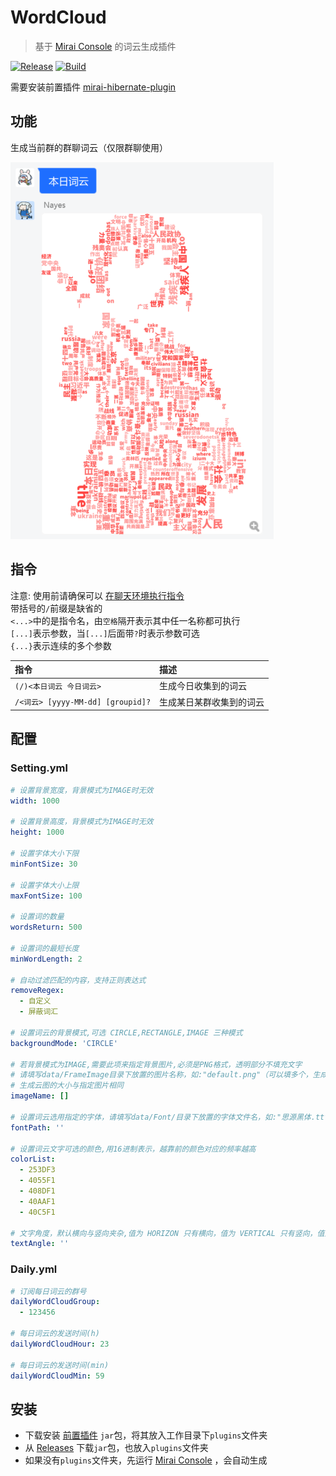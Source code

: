 # WordCloud

> 基于 [Mirai Console](https://github.com/mamoe/mirai-console) 的词云生成插件

[![Release](https://img.shields.io/github/v/release/Echoosx/WordCloud)](https://github.com/Echoosx/WordCloud/releases)
[![Build](https://github.com/Echoosx/WordCloud/workflows/Java%20CI%20with%20Gradle/badge.svg?branch=master)](https://github.com/Echoosx/WordCloud/actions/workflows/gradle.yml)

需要安装前置插件 [mirai-hibernate-plugin](https://github.com/cssxsh/mirai-hibernate-plugin)

## 功能
生成当前群的群聊词云（仅限群聊使用）

![img.png](src/main/resources/readme/img.png)

## 指令
注意: 使用前请确保可以 [在聊天环境执行指令](https://github.com/project-mirai/chat-command)  
带括号的`/`前缀是缺省的  
`<...>`中的是指令名，由`空格`隔开表示其中任一名称都可执行  
`[...]`表示参数，当`[...]`后面带`?`时表示参数可选  
`{...}`表示连续的多个参数


| 指令                   | 描述          |
|:---------------------|:------------|
| `(/)<本日词云 今日词云>` | 生成今日收集到的词云  |
| `/<词云> [yyyy-MM-dd] [groupid]?` | 生成某日某群收集到的词云 |

## 配置
### Setting.yml
```yaml
# 设置背景宽度，背景模式为IMAGE时无效
width: 1000

# 设置背景高度，背景模式为IMAGE时无效
height: 1000

# 设置字体大小下限
minFontSize: 30

# 设置字体大小上限
maxFontSize: 100

# 设置词的数量
wordsReturn: 500

# 设置词的最短长度
minWordLength: 2

# 自动过滤匹配的内容，支持正则表达式
removeRegex: 
  - 自定义
  - 屏蔽词汇
  
# 设置词云的背景模式,可选 CIRCLE,RECTANGLE,IMAGE 三种模式
backgroundMode: 'CIRCLE'

# 若背景模式为IMAGE,需要此项来指定背景图片,必须是PNG格式，透明部分不填充文字
# 请填写data/FrameImage目录下放置的图片名称，如:"default.png"（可以填多个，生成时则随机选用）
# 生成云图的大小与指定图片相同
imageName: []

# 设置词云选用指定的字体，请填写data/Font/目录下放置的字体文件名，如:"思源黑体.ttf"
fontPath: ''

# 设置词云文字可选的颜色,用16进制表示，越靠前的颜色对应的频率越高
colorList:
  - 253DF3
  - 4055F1
  - 408DF1
  - 40AAF1
  - 40C5F1
  
# 文字角度，默认横向与竖向夹杂,值为 HORIZON 只有横向，值为 VERTICAL 只有竖向，值为 RANDOM 角度随机
textAngle: ''
```
### Daily.yml
```yaml
# 订阅每日词云的群号
dailyWordCloudGroup: 
  - 123456
  
# 每日词云的发送时间(h)
dailyWordCloudHour: 23

# 每日词云的发送时间(min)
dailyWordCloudMin: 59
```

## 安装
- 下载安装 [前置插件](https://github.com/cssxsh/mirai-hibernate-plugin/releases/tag/v2.1.1) `jar`包，将其放入工作目录下`plugins`文件夹
- 从 [Releases](https://github.com/Echoosx/WordCloud/releases) 下载`jar`包，也放入`plugins`文件夹
- 如果没有`plugins`文件夹，先运行 [Mirai Console](https://github.com/mamoe/mirai-console) ，会自动生成
